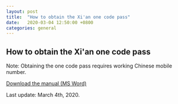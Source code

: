 ```yaml
---
layout: post
title:  "How to obtain the Xi'an one code pass"
date:   2020-03-04 12:50:00 +0800
categories: general
---
```

## How to obtain the Xi'an one code pass

Note: Obtaining the one code pass requires working Chinese mobile number.

[Download the manual (MS Word)](/assets/posts/2020-03-04-xian-one-pass/How%20to%20obtain%20the%20one%20code%20pass.docx)

Last update: March 4th, 2020.